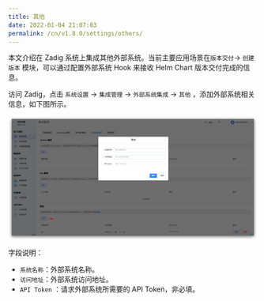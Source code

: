 ```yaml
---
title: 其他
date: 2022-01-04 21:07:03
permalink: /cn/v1.8.0/settings/others/
---
```


本文介绍在 Zadig 系统上集成其他外部系统。当前主要应用场景在`版本交付`-> `创建版本` 模块，可以通过配置外部系统 Hook 来接收 Helm Chart 版本交付完成的信息。

访问 Zadig，点击 `系统设置` -> `集成管理` -> `外部系统集成` -> `其他` ，添加外部系统相关信息，如下图所示。

![add_external_systems](../_images/add_external_systems.png)

字段说明：

- `系统名称`：外部系统名称。
- `访问地址`：外部系统访问地址。
- `API Token` ：请求外部系统所需要的 API Token，非必填。